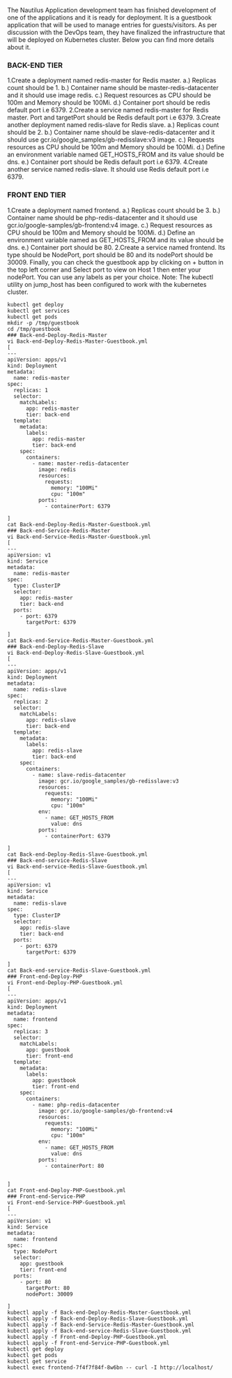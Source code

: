 The Nautilus Application development team has finished development of one of the applications and it is ready for deployment. It is a guestbook application that will be used to manage entries for guests/visitors. As per discussion with the DevOps team, they have finalized the infrastructure that will be deployed on Kubernetes cluster. Below you can find more details about it.
### BACK-END TIER
1.Create a deployment named redis-master for Redis master.
a.) Replicas count should be 1.
b.) Container name should be master-redis-datacenter and it should use image redis.
c.) Request resources as CPU should be 100m and Memory should be 100Mi.
d.) Container port should be redis default port i.e 6379.
2.Create a service named redis-master for Redis master. Port and targetPort should be Redis default port i.e 6379.
3.Create another deployment named redis-slave for Redis slave.
a.) Replicas count should be 2.
b.) Container name should be slave-redis-datacenter and it should use gcr.io/google_samples/gb-redisslave:v3 image.
c.) Requests resources as CPU should be 100m and Memory should be 100Mi.
d.) Define an environment variable named GET_HOSTS_FROM and its value should be dns.
e.) Container port should be Redis default port i.e 6379.
4.Create another service named redis-slave. It should use Redis default port i.e 6379.
### FRONT END TIER
1.Create a deployment named frontend.
a.) Replicas count should be 3.
b.) Container name should be php-redis-datacenter and it should use gcr.io/google-samples/gb-frontend:v4 image.
c.) Request resources as CPU should be 100m and Memory should be 100Mi.
d.) Define an environment variable named as GET_HOSTS_FROM and its value should be dns.
e.) Container port should be 80.
2.Create a service named frontend. Its type should be NodePort, port should be 80 and its nodePort should be 30009.
Finally, you can check the guestbook app by clicking on + button in the top left corner and Select port to view on Host 1 then enter your nodePort.
You can use any labels as per your choice.
Note: The kubectl utility on jump_host has been configured to work with the kubernetes cluster.

```
kubectl get deploy
kubectl get services
kubectl get pods
mkdir -p /tmp/guestbook
cd /tmp/guestbook
### Back-end-Deploy-Redis-Master
vi Back-end-Deploy-Redis-Master-Guestbook.yml
[
---
apiVersion: apps/v1
kind: Deployment
metadata:
  name: redis-master
spec:
  replicas: 1
  selector:
    matchLabels:
      app: redis-master
      tier: back-end
  template:
    metadata:
      labels:
        app: redis-master
        tier: back-end
    spec:
      containers:
        - name: master-redis-datacenter
          image: redis
          resources:
            requests:
              memory: "100Mi"
              cpu: "100m"
          ports:
            - containerPort: 6379

]
cat Back-end-Deploy-Redis-Master-Guestbook.yml
### Back-end-Service-Redis-Master
vi Back-end-Service-Redis-Master-Guestbook.yml
[
---
apiVersion: v1
kind: Service
metadata:
  name: redis-master
spec:
  type: ClusterIP
  selector:
    app: redis-master
    tier: back-end
  ports:
    - port: 6379
      targetPort: 6379

]
cat Back-end-Service-Redis-Master-Guestbook.yml
### Back-end-Deploy-Redis-Slave
vi Back-end-Deploy-Redis-Slave-Guestbook.yml
[
---
apiVersion: apps/v1
kind: Deployment
metadata:
  name: redis-slave
spec:
  replicas: 2
  selector:
    matchLabels:
      app: redis-slave
      tier: back-end
  template:
    metadata:
      labels:
        app: redis-slave
        tier: back-end
    spec:
      containers:
        - name: slave-redis-datacenter
          image: gcr.io/google_samples/gb-redisslave:v3
          resources:
            requests:
              memory: "100Mi"
              cpu: "100m"
          env:
            - name: GET_HOSTS_FROM
              value: dns
          ports:
            - containerPort: 6379

]
cat Back-end-Deploy-Redis-Slave-Guestbook.yml
### Back-end-service-Redis-Slave
vi Back-end-service-Redis-Slave-Guestbook.yml
[
---
apiVersion: v1
kind: Service
metadata:
  name: redis-slave
spec:
  type: ClusterIP
  selector:
    app: redis-slave
    tier: back-end
  ports:
    - port: 6379
      targetPort: 6379

]
cat Back-end-service-Redis-Slave-Guestbook.yml
### Front-end-Deploy-PHP
vi Front-end-Deploy-PHP-Guestbook.yml
[
---
apiVersion: apps/v1
kind: Deployment
metadata:
  name: frontend
spec:
  replicas: 3
  selector:
    matchLabels:
      app: guestbook
      tier: front-end
  template:
    metadata:
      labels:
        app: guestbook
        tier: front-end
    spec:
      containers:
        - name: php-redis-datacenter
          image: gcr.io/google-samples/gb-frontend:v4
          resources:
            requests:
              memory: "100Mi"
              cpu: "100m"
          env:
            - name: GET_HOSTS_FROM
              value: dns
          ports:
            - containerPort: 80


]
cat Front-end-Deploy-PHP-Guestbook.yml
### Front-end-Service-PHP
vi Front-end-Service-PHP-Guestbook.yml
[
---
apiVersion: v1
kind: Service
metadata:
  name: frontend
spec:
  type: NodePort
  selector:
    app: guestbook
    tier: front-end
  ports:
    - port: 80
      targetPort: 80
      nodePort: 30009

]
kubectl apply -f Back-end-Deploy-Redis-Master-Guestbook.yml
kubectl apply -f Back-end-Deploy-Redis-Slave-Guestbook.yml
kubectl apply -f Back-end-Service-Redis-Master-Guestbook.yml
kubectl apply -f Back-end-service-Redis-Slave-Guestbook.yml
kubectl apply -f Front-end-Deploy-PHP-Guestbook.yml
kubectl apply -f Front-end-Service-PHP-Guestbook.yml
kubectl get deploy
kubectl get pods
kubectl get service 
kubectl exec frontend-7f4f7f84f-8w6bn -- curl -I http://localhost/
```